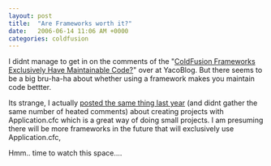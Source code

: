 ```yaml
---
layout: post
title:  "Are Frameworks worth it?"
date:   2006-06-14 11:06 AM +0000
categories: coldfusion
---
```

I didnt manage to get in on the comments of the "<a href="http://www.techfeed.net/blog/index.cfm/2006/6/6/ColdFusion-Frameworks-Exclusively-Have-Maintainable-Code">ColdFusion Frameworks Exclusively Have Maintainable Code?</a>" over at YacoBlog. But there seems to be a big bru-ha-ha about whether using a framework makes you maintain code bettter.

Its strange, I actually <a href="http://www.markdrew.co.uk/blog/index.cfm/2005/10/7/When-are-frameworks-appropriate">posted the same thing last year</a> (and didnt gather the same number of heated comments) about creating projects with Application.cfc which is a great way of doing small projects. I am presuming there will be more frameworks in the future that will exclusively use Application.cfc,

Hmm.. time to watch this space....